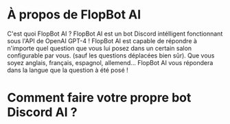 # À propos de FlopBot AI
C'est quoi FlopBot AI ? FlopBot AI est un bot Discord intélligent fonctionnant sous l'API de OpenAI GPT-4 ! FlopBot AI est capable de répondre à n'importe quel question que vous lui posez dans un certain salon configurable par vous. (sauf les questions déplacées bien sûr).
Que vous soyez anglais, français, espagnol, allemend... FlopBot AI vous répondera dans la langue que la question à été posé !
# Comment faire votre propre bot Discord AI ? 
